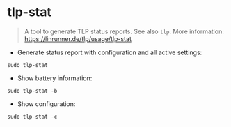 # tlp-stat

> A tool to generate TLP status reports.
> See also `tlp`.
> More information: <https://linrunner.de/tlp/usage/tlp-stat>

- Generate status report with configuration and all active settings:

`sudo tlp-stat`

- Show battery information:

`sudo tlp-stat -b`

- Show configuration:

`sudo tlp-stat -c`
